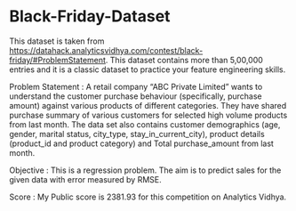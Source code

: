 # Black-Friday-Dataset
This dataset is taken from https://datahack.analyticsvidhya.com/contest/black-friday/#ProblemStatement. This dataset contains more than 5,00,000 entries and it is a classic dataset to practice your feature engineering skills.

Problem Statement : A retail company “ABC Private Limited” wants to understand the customer purchase behaviour (specifically, purchase amount) against various products of different categories. They have shared purchase summary of various customers for selected high volume products from last month. The data set also contains customer demographics (age, gender, marital status, city_type, stay_in_current_city), product details (product_id and product category) and Total purchase_amount from last month.

Objective : This is a regression problem. The aim is to predict sales for the given data with error measured by RMSE.

Score : My Public score is 2381.93 for this competition on Analytics Vidhya. 
